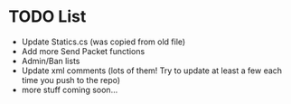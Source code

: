 # TODO List #
  * Update Statics.cs (was copied from old file)
  * Add more Send Packet functions
  * Admin/Ban lists
  * Update xml comments (lots of them! Try to update at least a few each time you push to the repo)
  * more stuff coming soon...